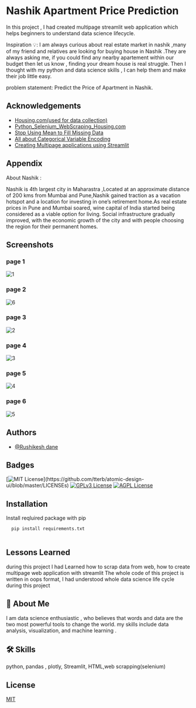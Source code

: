 
# Nashik Apartment Price Prediction
In this project , I had created  multipage streamlit web application which helps beginners to understand data science lifecycle.

Inspiration 💡: I am always curious about real estate market in nashik ,many of my friend and relatives are looking for buying house in Nashik .They are always asking me, if you could find any nearby apartement within our budget then let us know , finding your dream house is real struggle. Then I thought with my python and data science skills , I can help them and make their job little easy.

problem statement: Predict the Price of Apartment in Nashik.
## Acknowledgements
 - [Housing.com(used for data collection)](https://housing.com/in/buy/searches/P5eetqxj34ghuz32h)
 - [Python_Selenium_WebScraping_Housing.com](https://github.com/swaroophumane/Python_Selenium_WebScraping_Housing.com/blob/master/1.%20Selenium%20Webscraping%20-%20Housing.com.py)
 - [Stop Using Mean to Fill Missing Data](https://towardsdatascience.com/stop-using-mean-to-fill-missing-data-678c0d396e22)
 - [All about Categorical Variable Encoding](https://towardsdatascience.com/all-about-categorical-variable-encoding-305f3361fd02)
  - [Creating Multipage applications using Streamlit](https://towardsdatascience.com/creating-multipage-applications-using-streamlit-efficiently-b58a58134030)


## Appendix

About Nashik :

Nashik is 4th largest city in Maharastra ,Located at an approximate distance of 200 kms from Mumbai and Pune,Nashik gained traction as a vacation hotspot and a location for investing in one’s retirement home.As real estate prices in Pune and Mumbai soared, wine capital of India started being considered as a viable option for living. Social infrastructure gradually improved, with the economic growth of the city and with people choosing the region for their permanent homes.

## Screenshots
### page 1 
![1](https://user-images.githubusercontent.com/78649021/174341515-276a62a2-de58-444b-a355-378205a79bc1.PNG)
### page 2 

![6](https://user-images.githubusercontent.com/78649021/174343656-bd34d3e0-fe6f-47cb-b813-726d072d9586.PNG)
### page 3 

![2](https://user-images.githubusercontent.com/78649021/174341587-88bc8c7d-395f-449c-b6d0-be0eab798b3d.PNG)
### page 4

![3](https://user-images.githubusercontent.com/78649021/174341953-ea76b279-5b99-4f44-b58d-507b2599c2df.PNG)
### page 5

![4](https://user-images.githubusercontent.com/78649021/174341970-8153b44b-6a9c-46ed-acef-1c11fe130b2c.PNG)
### page 6

![5](https://user-images.githubusercontent.com/78649021/174342156-6cdec859-b681-42ae-8034-4531dfdb0340.PNG)


## Authors

- [@Rushikesh dane](https://github.com/rushikeshdane)


## Badges



[![MIT License](https://img.shields.io/apm/l/atomic-design-ui.svg?)](https://github.com/tterb/atomic-design-ui/blob/master/LICENSEs)
[![GPLv3 License](https://img.shields.io/badge/License-GPL%20v3-yellow.svg)](https://opensource.org/licenses/)
[![AGPL License](https://img.shields.io/badge/license-AGPL-blue.svg)](http://www.gnu.org/licenses/agpl-3.0)


## Installation

Install reqluired package with pip

```bash
  pip install requirements.txt
  
```
    
## Lessons Learned



during this project I had Learned how to scrap data from 
web, how to create multipage web application with streamlit
The whole code of this project is written in oops format,
I had understood whole data science life cycle during this
project
## 🚀 About Me

I am data science enthusiastic , who believes that words and data are the two most powerful tools to change the world.
my skills include data analysis, visualization, and machine learning .


## 🛠 Skills
python, pandas , plotly, Streamlit,
HTML,web scrapping(selenium)


## License

[MIT](https://choosealicense.com/licenses/mit/)

